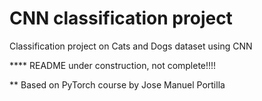# CNN classification project
Classification project on Cats and Dogs dataset using CNN

**** README under construction, not complete!!!!


** Based on PyTorch course by Jose Manuel Portilla
